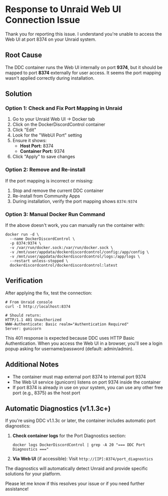 # Response to Unraid Web UI Connection Issue

Thank you for reporting this issue. I understand you're unable to access the Web UI at port 8374 on your Unraid system.

## Root Cause
The DDC container runs the Web UI internally on port **9374**, but it should be mapped to port **8374** externally for user access. It seems the port mapping wasn't applied correctly during installation.

## Solution

### Option 1: Check and Fix Port Mapping in Unraid
1. Go to your Unraid Web UI → Docker tab
2. Click on the DockerDiscordControl container
3. Click "Edit" 
4. Look for the "WebUI Port" setting
5. Ensure it shows:
   - **Host Port:** 8374
   - **Container Port:** 9374
6. Click "Apply" to save changes

### Option 2: Remove and Re-install
If the port mapping is incorrect or missing:
1. Stop and remove the current DDC container
2. Re-install from Community Apps
3. During installation, verify the port mapping shows `8374:9374`

### Option 3: Manual Docker Run Command
If the above doesn't work, you can manually run the container with:
```
docker run -d \
  --name DockerDiscordControl \
  -p 8374:9374 \
  -v /var/run/docker.sock:/var/run/docker.sock \
  -v /mnt/user/appdata/dockerdiscordcontrol/config:/app/config \
  -v /mnt/user/appdata/dockerdiscordcontrol/logs:/app/logs \
  --restart unless-stopped \
  dockerdiscordcontrol/dockerdiscordcontrol:latest
```

## Verification
After applying the fix, test the connection:
```
# From Unraid console
curl -I http://localhost:8374

# Should return:
HTTP/1.1 401 Unauthorized
WWW-Authenticate: Basic realm="Authentication Required"
Server: gunicorn
```

This 401 response is expected because DDC uses HTTP Basic Authentication. When you access the Web UI in a browser, you'll see a login popup asking for username/password (default: admin/admin).

## Additional Notes
- The container must map external port 8374 to internal port 9374
- The Web UI service (gunicorn) listens on port 9374 inside the container
- If port 8374 is already in use on your system, you can use any other free port (e.g., 8375) as the host port

## Automatic Diagnostics (v1.1.3c+)

If you're using DDC v1.1.3c or later, the container includes automatic port diagnostics:

1. **Check container logs** for the Port Diagnostics section:
   ```
   docker logs DockerDiscordControl | grep -A 20 "=== DDC Port Diagnostics ==="
   ```

2. **Via Web UI** (if accessible): Visit `http://[IP]:8374/port_diagnostics`

The diagnostics will automatically detect Unraid and provide specific solutions for your platform.

Please let me know if this resolves your issue or if you need further assistance!